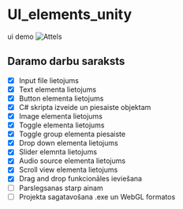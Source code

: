 # UI_elements_unity
ui demo
![Attels](https://www.pngall.com/wp-content/uploads/5/Cartoon-Mr.-Bean-PNG-File.png)

## Daramo darbu saraksts
- [x] Input file lietojums
- [x] Text elementa lietojums
- [x] Button elementa lietojums
- [x] C# skripta izveide un piesaiste objektam
- [x] Image elementa lietojums
- [x] Toggle elementa lietojums
- [x] Toggle group elementa piesaiste
- [x] Drop down elementa lietojums
- [x] Slider elemnta lietojums
- [x] Audio source elementa lietojums
- [x] Scroll view elementa lietojums
- [x] Drag and drop funkcionāles ieviešana
- [ ] Parslegsanas starp ainam
- [ ] Projekta sagatavošana .exe un WebGL formatos
